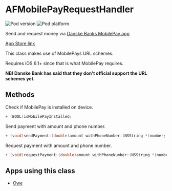 AFMobilePayRequestHandler
=======================

![Pod version](http://img.shields.io/cocoapods/v/AFMobilePayRequestHandler.svg?style=flat)
![Pod platform](http://img.shields.io/cocoapods/p/AFMobilePayRequestHandler.svg?style=flat)

Send and request money via [Danske Banks MobilePay app](http://www.danskebank.dk/da-dk/privat/selvbetjening/produkter/pages/mobilepay.aspx) 

[App Store link](https://itunes.apple.com/dk/app/mobilepay-by-danske-bank/id624499138?at=10lHcz)

This class makes use of MobilePays URL schemes.

Requires iOS 6.1+ since that is what MobilePay requires.

__NB! Danske Bank has said that they don't official support the URL schemes yet.__


## Methods

Check if MobilePay is installed on device.

```objectivec
+ (BOOL)isMobilePayInstalled;
```

Send payment with amount and phone number.

```objectivec
+ (void)sendPayment:(double)amount withPhoneNumber:(NSString *)number;
```

Request payment with amount and phone number.

```objectivec
+ (void)requestPayment:(double)amount withPhoneNumber:(NSString *)number;
```

## Apps using this class

- [Owe](https://itunes.apple.com/dk/app/owe/id819490019?mt=8&at=10lHcz)

